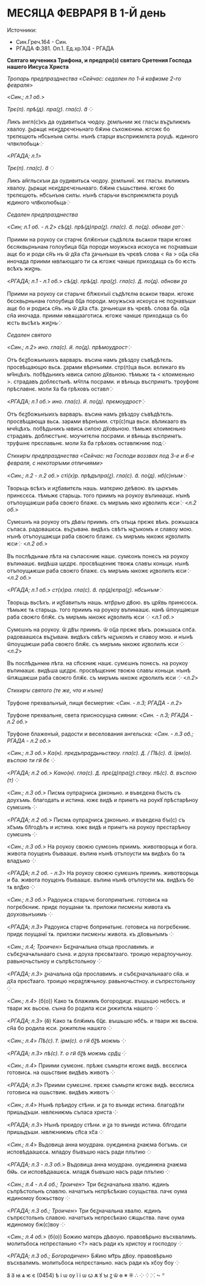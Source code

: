 
# МЕСЯЦА ФЕВРАРЯ В 1-Й день

Источники: 
- Син.Греч.164 - Син.
- РГАДА Ф.381. Оп.1. Ед.хр.104 - РГАДА

**Святаго мученика Трифона, и предпра(з) святаго Сретения Господа нашего Иисуса Христа**

*Тропарь предпразднества* <*Сейчас: седален по 1-й кафизме 2-го февраля*> 

<*Син.; л.1 об.*>

*Трє(п). прѣ(д). пра(ꙁ). гла(с). а҃ ⁘*

Ликъ англ(с)къ да ѹдивитьсѧ чюдѹ. ꙁємльнии жє гласꙑ въꙁъпиѥмъ хвалѹ. ꙁьрѧщє нєиꙁдрєчєньнаго бж҃иꙗ съхожєниꙗ. 
ѥгожє бо трєпєщють нб҃сьнꙑꙗ силꙑ. нꙑнѣ старци въсприѥмлєта рѹцѣ. ѥдиного члвклюбьцѧ⁘  

<*РГАДА; л.1*>

*Трє(п). гла(с). а҃ ⁘*

Ликъ ан҃гльскꙑи да ѹдивитьсѧ чюдѹ. ꙁємльниї. жє гласꙑ. въпиѥмъ хвалѹ. ꙁьрѧщє нєиꙁдрєчєньнааго. бж҃иꙗ 
съшьствиꙗ. ѥгожє бо трєпєщють. нб҃сьнꙑꙗ силꙑ. нꙑнѣ старьчи въсприѥмлѥта рѹцѣ ѥдиного члв҃колюбьца⁘  

*Седален предпразднества*

<*Син; л.1 об. - л.2*> *сѣ(д). прѣ(д)пра(ꙁ). гла(с). а҃. по(д). обнови ꙁат⁘*

Приими на рѹкѹ си старчє блж҃єнꙑи съдѣтєлѧ вьсѧкои твари ѥгожє бєсяквьрньнаꙗ голѹбица бц҃а породи 
мѹжьска искѹса нє поꙁнавъши ащє бо и роди сн҃ъ нъ ѿ дх҃а ст҃а ꙁачьнъши въ чрєвѣ слова < н҃а > оц҃ѧ 
сн҃а иночада приими ꙗвлѧющаго ти сѧ ѥгожє чаꙗшє приходѧща сь бо ѥсть всѣхъ жиꙁнь.

<*РГАДА; л.1 - л.1 об.*> *сѣ(д). прѣ(д). пра(ꙁ). гла(с). д҃. по(д). обнови ꙁа*

Приими на рѹкѹ си старьчє бл҃жєнꙑіі съдѣтєлꙗ всѧкои твари. ѥгожє бєсквьрньнаꙗ голѹбица бц҃а породи.
мѹжьска искѹса нє поꙁнавъши ащє бо и родисѧ сн҃ъ. нъ ѿ дх҃а ст҃а. ꙁачьнєши въ чрєвѣ. слова б҃а. оц҃а 
сн҃а иночада. приими ꙗвѧщааготисѧ. ѥгожє чаꙗшє приходѧща сь бо ѥсть вьсѣхъ жиꙁнь⁘ 

*Седален святого*

<*Син.; л.2*> *ино. гла(с). и҃. по(д). прѣмѹдрост⁘*

Отъ бєꙁбожьнꙑихъ варваръ. въсиꙗ намъ ꙁвѣздѹ съвѣдѣтєль. просвѣщающю вьсѧ. ꙁарѧми вѣрнꙑими. стр(п)ца вьси. 
вєликаго въ мч҃нцѣхъ. побѣдьникъ ꙗвисѧ силою дх҃вьною. тѣмьжє тѧ < клоимєньно >. страдавъ доблєстьнѣ. 
мч҃тлѧ посрами. и вѣньць въсприꙗтъ. трѹфонє прѣславнє. моли х҃а б҃а грѣховъ оставл⁘

<*РГАДА; л.1 об.*> *ино. гла(с). и҃. по(д). прємѹдрост⁘*

Отъ бєꙁбожьнꙑихъ варваръ. въсиꙗ намъ ꙁвѣздѹ съвѣдѣтєль. просвѣщающа вьсѧ. зарѧми вѣрнꙑми. стр(с)пца вьси. 
вѣликааго въ мчн҃цѣхъ. побѣдьникъ ꙗвисѧ силою дх҃овьною. тѣмьжє клоимєньно страдавъ. доблѥстънє. 
мѹчитєлꙗ посрами. и вѣньць въсприꙗтъ. труфѡнє прєславьнє. моли х҃а б҃а грѣховъ оставлѥниѥ под⁘

*Стихирꙑ предпразднества* <*Сейчас: на Господи воззвах под 3-е и 6-е февраля, с некоторꙑми отличиями*> 

<*Син.; л.2 - л.2 об.*> *сті(х)р. прѣдъпра(ꙁ). гла(с). а҃. по(д). нб(с)нꙑм⁘*

Творьць всѣхъ и иꙁбавитєль нашь. матєрию деѣвою. въ цьркъвь принєсєсѧ. тѣмьжє старьць. того приимъ на 
рѹкѹ въпиꙗащє. нꙑнѣ отъпѹщаѥши раба своѥго блажє. съ миръмь ꙗко иꙁволилъ ѥси⁘ <*л.2 об.*>

Сумєѡнъ на рѹкѹ отъ дѣвꙑ приимъ. отъ отьцѧ прєжє вѣкъ. рожьшасѧ съпаса. радовашєсѧ. въꙁꙑваꙗ. видѣхъ 
свѣтъ ꙗꙁꙑкомъ и славѹ мою. нꙑнѣ отъпѹщаѥщи раба своѥго блажє. съ миръмь ꙗкожє иꙁволилъ ѥси⁘ <*л.2 об.*>

Въ послѣдьнѧꙗ лѣта на съпасєниѥ нашє. сумєонъ понєсъ на рѹкѹ въпиꙗашє. видѣша щєдрє. просвѣщєниѥ твоѥѧ 
славꙑ коньци. нꙑнѣ отъпѹщѧѥши раба своѥго блажє. съ миръмь ꙗкожє иꙁволилъ ѥси⁘ <*л.2 об.*>

<*РГАДА; л.1 об.*> *ст(х)ра. гла(с). а҃. пр(д)єпра(ꙁ). нб҃сьнꙑм⁘*

Творьць вьсѣхъ. и иꙁбавитьль нашь. мтр҃рью дв҃ою. въ црк҃вь принєсєсѧ. тѣмьжє тѧ старьць. того приимъ на 
рѹкѹ въпиꙗашє. нанѣ ѿпѹщаѥши раба своѥго блж҃є. съ миръмь ꙗкожє иꙁволилъ ѥси ⁘  <*л.1 об.*>

Сумєѡнъ на рѹкѹ. ѿ дв҃ꙑ приимъ. ѿ оц҃а прєжє вѣкъ. рожьшасѧ спс҃а. радоваашєсѧ въꙁꙑваꙗ. видѣхъ свѣтъ ꙗꙁꙑкомъ 
и славѹ мою. и нꙑнѣ ѿпѹщаѥши раба своѥго блж҃є. съ миръмь ꙗкожє иꙁволилъ ѥси ⁘  <*л.2*>

Въ послѣдьнꙗꙗ лѣта. на сп҃сєниѥ нашє. сумєѡнъ понєсъ. на рѹкѹ въпиꙗашє. видѣша щєдрє. просвѣщєниѥ твоѥꙗ 
славꙑ коньци. нꙑнѣ ѿпѫщаѥши раба своѥго блж҃є. съ миръмь ꙗкожє иꙁволилъ ѥси ⁘  <*л.2*>

*Стихирꙑ святого (те же, что и нꙑне)*

Труфоне прехвальнꙑй, пищя бесмертия:  <*Син. - л.3; РГАДА - л.2*>

Труфоне прехвальне, света присносущна сиянии:  <*Син. - л.3; РГАДА - л.2 об.*> 

Труфоне блаженꙑй, радости и веселования ангельска: <*Син. - л.3 об.; РГАДА - л.2 об.*>

<*Син.; л.3 об.*> *Ка(н). прєдъпраꙁдьньствѹ. гла(с). д҃. / Пѣ(с). а҃. їрм(о). въспою ти ги҃ б҃є ⁘*

<*РГАДА; л.2 об.*> *Кано(н). гла(с). д҃. прє(д)пра(ꙁ).ствѹ. пѣ(с). а҃. въспою (т) ⁘*

<*Син.; л.3 об.*> Писмѧ ѹпраꙁнисѧ ꙁаконьно. и въвєдєна бꙑсть съ дѹхъмь. благодать и истина. южє видѣ и приꙗтъ 
на рѹкꙋ прѣстарѣнѹ сумєѡнъ ⁘ 

<*РГАДА; л.2 об.*> Писмѧ ѹпраꙁнисѧ ꙁаконьно. и въвєдєна бꙑ(с) съ хс҃ъмь бл҃годѣть и истина. южє видѣ и приꙗтъ 
на рѹкѹ прєстарѣнѹ сумєѡнъ ⁘

<*Син.; л.3 об.*> На рѹкѹ своѥю сумєонъ приимъ. животворьцѧ и бога. живота пѹщєнъ бꙑваашє. въпиꙗ нꙑнѣ 
отъпѹсти мѧ видѣхъ бо тѧ владꙑко ⁘ 

<*РГАДА; л.2 об. - л.3*> На рѹкѹ своѥю сумєѡнъ приимъ. животворьцѧ и б҃а. живота пѹщєнъ бꙑваашє. въпиꙗ нꙑнѣ 
отъпѹсти мѧ. видѣхъ бо тѧ влд҃ко ⁘

<*Син.; л.3 об.*> Радѹисѧ старьчє богоприꙗтьнє. готовисѧ на погрєбєниѥ. придє пѹщаꙗи тѧ. приложи писмєнꙑ 
живота къ дѹховьнꙑимъ ⁘ 

<*РГАДА; л.3*>  Радѹисѧ старчє б҃оприꙗтьнє. готовисѧ на погрєбєниѥ. придє пѹщаꙗї тѧ. приложи писмєнꙑ 
 живота. къ дх҃овьнꙑмъ ⁘

<*Син.; л.4; Троичен*> Бєꙁначѧльна отьца прославимъ. и събєꙁначѧльнааго сꙑна. и дѹха прєсвѧтааго. троицю 
нєраꙁлѹчьнѹ. равьночьстьнѹ и съпрѣстольнѹ ⁘ 

<*РГАДА; л.3*> ꙁначальна оц҃а прославимъ. и събєꙁначальнааго сн҃а. и дх҃а прєст҃ааго. троицю нєраꙁлѫчьнѹ. 
равьночьстнѹ. и съпрєстольнѹ ⁘

<*Син.; л.4*> (б(о)) Како тѧ блажимъ богородицє. вꙑшьшю нєбєсъ. и твари жє вьсєꙗ. сꙑна бо родила ѥси 
ꙁижитєлѧ нашєго ⁘ 

<*РГАДА; л.3*> (ѳ҃) Како тѧ блж҃имъ бц҃є. вꙑшьшю нбс҃ъ. и твари жє вьсєꙗ. сн҃а бо родила ѥси. ꙁижитєлꙗ 
нашєго ⁘

<*Син.; л.4*> *Пѣ(с). г҃. ірм(с). о ги҃ бꙁ҃ѣ моѥмь ⁘*

<*РГАДА; л.3*> *пѣ(с). г҃. о ги҃ бꙁ҃ѣ моѥмь срд҃ц ⁘*

<*Син.; л.4*> Приими сумєонє. прѣжє съмьрти ѥгожє видѣ. вєсєлисѧ готовисѧ. на ошьствиѥ видѣвъ животъ ⁘ 

<*РГАДА; л.3*> Приими сумєꙍнє. прєжє съмьрти ѥгожє видѣ. вєсєлисѧ готовисѧ на ошьствиѥ. видѣвъ животъ ⁘

<*Син.; л.4*> Нꙑнѣ прѣидѹ стѣни. и ꙁа то вънидє истина. благодѣти пришьдъши. ꙗвлєниѥмь съпаса христа ⁘

<*РГАДА; л.3*> Нꙑнѣ прєидѹ стѣни. и ꙁа то вънидє истина. бл҃годати пришьдъши. ꙗвлѥниѥмь сп҃са хс҃а ⁘

<*Син.; л.4*> Вьдовица анна мѹдраꙗ. ѹѥдинєна ꙁнаѥма богъмь. си исповѣдаашєсѧ. младѹ бꙑвъшю насъ ради плътию ⁘

<*РГАДА; л.3 - л.3 об.*> Въдовица анна мѹдраꙗ. ѹѥдинѥна ꙁнаѥма бм҃ь. си исповѣдаашєсѧ. младѫ бꙑвъшю насъ ради плътию ⁘

<*Син.; л.4 - л.4 об.; Троичен*> Три бєꙁначальна хвалю. ѥдинъ съпрѣстольнъ славлю. начатъкъ нєпрѣсѣкаю 
сѹщьства. пачє ѹма ѥдиномѹ божьствѹ ⁘

<*РГАДА; л.3 об.; Троичен*> Три бєꙁначальна хвалю. ѥдинъ съпрєстольнъ славою. начатъкъ нєпрєсѣкаю 
сѫщьства. пачє ѹма ѥдиномѹ бж(с)вѹ ⁘

<*Син.; л.4 об.*> (б(о)) Божию матєрь дѣвѹю. правовѣрьно въсхвалимъ. молитьбосѧ нєпрєстаньно <?> 
насъ ради къ христѹ и господѹ ⁘

<*РГАДА; л.3 об.; Богородичен*> Бж҃ию мт҃рь дв҃ѹ. правовѣрьно въсхвалимъ. молитьбосѧ нєпрєстаньно. 
насъ ради къ хс҃ѹ б҃ѹ ⁘



а҃ а꙯
ꙗ ѧ ѥ є (0454) ѣ і ѡ ѹ ї і ѡ ꙍ ѫ ꙋ ꙑ
ꙁ ѿ ѳ
※ ⁜ ∴ ⁘ ⁛ ⁙ ⁓ ꙳

